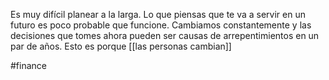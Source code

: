 Es muy difícil planear a la larga. Lo que piensas que te va a servir en un futuro es poco probable que funcione. Cambiamos constantemente y las decisiones que tomes ahora pueden ser causas de arrepentimientos en un par de años. Esto es porque [[las personas cambian]]

#finance 